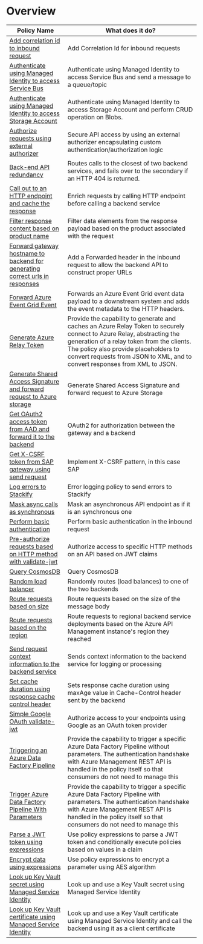 Overview
====================

| Policy Name                                                                                                                                                                        | What does it do?                                                                                                                                                                                                                      |
|------------------------------------------------------------------------------------------------------------------------------------------------------------------------------------|---------------------------------------------------------------------------------------------------------------------------------------------------------------------------------------------------------------------------------------|
| <a href="Add correlation id to inbound request.policy.xml">Add correlation id to inbound request</a>                                                                               | Add Correlation Id for inbound requests                                                                                                                                                                                               |
| <a href="Authenticate using Managed Identity to access Service Bus.xml">Authenticate using Managed Identity to access Service Bus</a>                                              | Authenticate using Managed Identity to access Service Bus and send a message to a queue/topic                                                                                                                                         |
| <a href="Authenticate using Managed Identity to access Storage Account.xml">Authenticate using Managed Identity to access Storage Account</a>                                      | Authenticate using Managed Identity to access Storage Account and perform CRUD operation on Blobs.                                                                                                                                    |
| <a href="Authorize requests using external authorizer.policy.xml">Authorize requests using external authorizer</a>                                                                 | Secure API access by using an external authorizer encapsulating custom authentication/authorization logic                                                                                                                             |
| <a href="Back-end API redundancy.policy.xml">Back-end API redundancy</a>                                                                                                           | Routes calls to the closest of two backend services, and fails over to the secondary if an HTTP 404 is returned.                                                                                                                      |
| <a href="Call out to an HTTP endpoint and cache the response.policy.xml">Call out to an HTTP endpoint and cache the response</a>                                                   | Enrich requests by calling HTTP endpoint before calling a backend service                                                                                                                                                             |
| <a href="Filter response content based on product name.policy.xml">Filter response content based on product name</a>                                                               | Filter data elements from the response payload based on the product associated with the request                                                                                                                                       |
| <a href="Forward gateway hostname to backend for generating correct urls in responses.policy.xml">Forward gateway hostname to backend for generating correct urls in responses</a> | Add a Forwarded header in the inbound request to allow the backend API to construct proper URLs                                                                                                                                       |
| <a href="Forward Azure Event Grid Event.xml">Forward Azure Event Grid Event</a>                                                                                                    | Forwards an Azure Event Grid event data payload to a downstream system and adds the event metadata to the HTTP headers.|
| <a href="Generate Azure Relay Token.policy.xml">Generate Azure Relay Token</a>                                                                                                     | Provide the capability to generate and caches an Azure Relay Token to securely connect to Azure Relay, abstracting the generation of a relay token from the clients. The policy also provide placeholders to convert requests from JSON to XML, and to convert responses from XML to JSON.|
| <a href="Generate Shared Access Signature and forward request to Azure storage.policy.xml">Generate Shared Access Signature and forward request to Azure storage</a>               | Generate Shared Access Signature and forward request to Azure Storage                                                                                                                                                                 |
| <a href="Get OAuth2 access token from AAD and forward it to the backend.policy.xml">Get OAuth2 access token from AAD and forward it to the backend</a>                             | OAuth2 for authorization between the gateway and a backend                                                                                                                                                                            |
| <a href="Get X-CSRF token from SAP gateway using send request.policy.xml">Get X-CSRF token from SAP gateway using send request</a>                                                 | Implement X-CSRF pattern, in this case SAP                                                                                                                                                                                            |
| <a href="Log errors to Stackify.policy.xml">Log errors to Stackify</a>                                                                                                             | Error logging policy to send errors to Stackify                                                                                                                                                                                       |
| <a href="Mask async calls as synchronous.policy.xml">Mask async calls as synchronous</a>                                                                                           | Mask an asynchronous API endpoint as if it is an synchronous one                                                                                                                                                                      |
| <a href="Perform basic authentication.policy.xml">Perform basic authentication</a>                                                                                                 | Perform basic authentication in the inbound request                                                                                                                                                                                   |
| <a href="Pre-authorize requests based on HTTP method with validate-jwt.policy.xml">Pre-authorize requests based on HTTP method with validate-jwt</a>                               | Authorize access to specific HTTP methods on an API based on JWT claims                                                                                                                                                               |
| <a href="Query CosmosDB.policy.xml">Query CosmosDB</a>                                                                                                                             | Query CosmosDB                                                                                                                                                                                                                        |
| <a href="Random load balancer.policy.xml">Random load balancer</a>                                                                                                                 | Randomly routes (load balances) to one of the two backends                                                                                                                                                                            |
| <a href="Route requests based on size.policy.xml">Route requests based on size</a>                                                                                                 | Route requests based on the size of the message body                                                                                                                                                                                  |
| <a href="Route requests to regional backend instances.xml">Route requests based on the region</a>                                                                                  | Route requests to regional backend service deployments based on the Azure API Management instance's region they reached                                                                                                               |
| <a href="Send request context information to the backend service.policy.xml">Send request context information to the backend service</a>                                           | Sends context information to the backend service for logging or processing                                                                                                                                                            |
| <a href="Set cache duration using response cache control header.policy.xml">Set cache duration using response cache control header</a>                                             | Sets response cache duration using maxAge value in Cache-Control header sent by the backend                                                                                                                                           |
| <a href="Simple Google OAuth validate-jwt.policy.xml">Simple Google OAuth validate-jwt</a>                                                                                         | Authorize access to your endpoints using Google as an OAuth token provider                                                                                                                                                            |
| <a href="Trigger Azure Data Factory Pipeline.policy.xml">Triggering an Azure Data Factory Pipeline</a>                                                                             | Provide the capability to trigger a specific Azure Data Factory Pipeline without parameters. The authentication handshake with Azure Management REST API is handled in the policy itself so that consumers do not need to manage this |
| <a href="Trigger Azure Data Factory Pipeline With Parameters.policy.xml">Trigger Azure Data Factory Pipeline With Parameters</a>                                                   | Provide the capability to trigger a specific Azure Data Factory Pipeline with parameters. The authentication handshake with Azure Management REST API is handled in the policy itself so that consumers do not need to manage this    |
| <a href="Parse a JWT token using expressions.policy.xml">Parse a JWT token using expressions</a>                                                                                   | Use policy expressions to parse a JWT token and conditionally execute policies based on values in a claim   |
| <a href="Encrypt data using expressions.policy.xml">Encrypt data using expressions</a>                                                                                             | Use policy expressions to encrypt a parameter using AES algorithm   |
| <a href="Look up Key Vault secret using Managed Service Identity.policy.xml">Look up Key Vault secret using Managed Service Identity</a>                                           | Look up and use a Key Vault secret using Managed Service Identity   |
| <a href="Look up Key Vault certificate using Managed Service Identity and call backend.policy.xml">Look up Key Vault certificate using Managed Service Identity</a>                                           | Look up and use a Key Vault certificate using Managed Service Identity and call the backend using it as a client certificate   |
